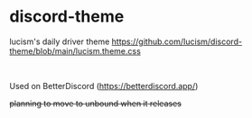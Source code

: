 # discord-theme
lucism's daily driver theme
https://github.com/Iucism/discord-theme/blob/main/lucism.theme.css

 &nbsp;

Used on BetterDiscord (https://betterdiscord.app/)

<s> planning to move to unbound when it releases </s>
